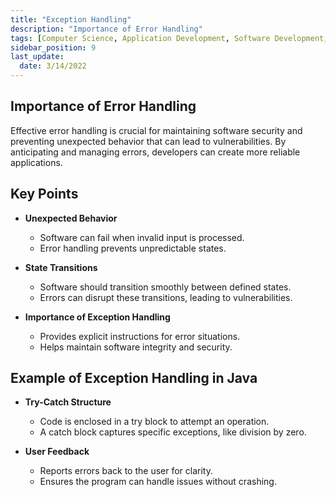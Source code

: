 ```yaml
---
title: "Exception Handling"
description: "Importance of Error Handling"
tags: [Computer Science, Application Development, Software Development, Application Security]
sidebar_position: 9
last_update:
  date: 3/14/2022
---
```



## Importance of Error Handling 

Effective error handling is crucial for maintaining software security and preventing unexpected behavior that can lead to vulnerabilities. By anticipating and managing errors, developers can create more reliable applications.

## Key Points

- **Unexpected Behavior**
  - Software can fail when invalid input is processed.
  - Error handling prevents unpredictable states.
  
- **State Transitions**
  - Software should transition smoothly between defined states.
  - Errors can disrupt these transitions, leading to vulnerabilities.

- **Importance of Exception Handling**
  - Provides explicit instructions for error situations.
  - Helps maintain software integrity and security.

## Example of Exception Handling in Java

- **Try-Catch Structure**
  - Code is enclosed in a try block to attempt an operation.
  - A catch block captures specific exceptions, like division by zero.
  
- **User Feedback**
  - Reports errors back to the user for clarity.
  - Ensures the program can handle issues without crashing.
